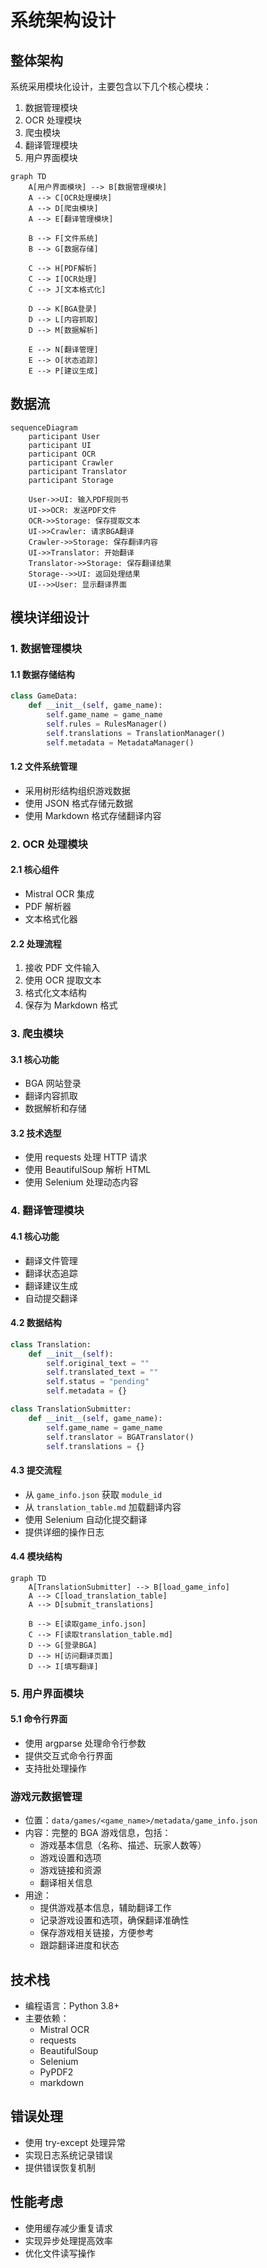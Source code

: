 # 系统架构设计

## 整体架构

系统采用模块化设计，主要包含以下几个核心模块：

1. 数据管理模块
2. OCR 处理模块
3. 爬虫模块
4. 翻译管理模块
5. 用户界面模块

```mermaid
graph TD
    A[用户界面模块] --> B[数据管理模块]
    A --> C[OCR处理模块]
    A --> D[爬虫模块]
    A --> E[翻译管理模块]

    B --> F[文件系统]
    B --> G[数据存储]

    C --> H[PDF解析]
    C --> I[OCR处理]
    C --> J[文本格式化]

    D --> K[BGA登录]
    D --> L[内容抓取]
    D --> M[数据解析]

    E --> N[翻译管理]
    E --> O[状态追踪]
    E --> P[建议生成]
```

## 数据流

```mermaid
sequenceDiagram
    participant User
    participant UI
    participant OCR
    participant Crawler
    participant Translator
    participant Storage

    User->>UI: 输入PDF规则书
    UI->>OCR: 发送PDF文件
    OCR->>Storage: 保存提取文本
    UI->>Crawler: 请求BGA翻译
    Crawler->>Storage: 保存翻译内容
    UI->>Translator: 开始翻译
    Translator->>Storage: 保存翻译结果
    Storage-->>UI: 返回处理结果
    UI-->>User: 显示翻译界面
```

## 模块详细设计

### 1. 数据管理模块

#### 1.1 数据存储结构

```python
class GameData:
    def __init__(self, game_name):
        self.game_name = game_name
        self.rules = RulesManager()
        self.translations = TranslationManager()
        self.metadata = MetadataManager()
```

#### 1.2 文件系统管理

- 采用树形结构组织游戏数据
- 使用 JSON 格式存储元数据
- 使用 Markdown 格式存储翻译内容

### 2. OCR 处理模块

#### 2.1 核心组件

- Mistral OCR 集成
- PDF 解析器
- 文本格式化器

#### 2.2 处理流程

1. 接收 PDF 文件输入
2. 使用 OCR 提取文本
3. 格式化文本结构
4. 保存为 Markdown 格式

### 3. 爬虫模块

#### 3.1 核心功能

- BGA 网站登录
- 翻译内容抓取
- 数据解析和存储

#### 3.2 技术选型

- 使用 requests 处理 HTTP 请求
- 使用 BeautifulSoup 解析 HTML
- 使用 Selenium 处理动态内容

### 4. 翻译管理模块

#### 4.1 核心功能

- 翻译文件管理
- 翻译状态追踪
- 翻译建议生成
- 自动提交翻译

#### 4.2 数据结构

```python
class Translation:
    def __init__(self):
        self.original_text = ""
        self.translated_text = ""
        self.status = "pending"
        self.metadata = {}

class TranslationSubmitter:
    def __init__(self, game_name):
        self.game_name = game_name
        self.translator = BGATranslator()
        self.translations = {}
```

#### 4.3 提交流程

- 从 `game_info.json` 获取 `module_id`
- 从 `translation_table.md` 加载翻译内容
- 使用 Selenium 自动化提交翻译
- 提供详细的操作日志

#### 4.4 模块结构

```mermaid
graph TD
    A[TranslationSubmitter] --> B[load_game_info]
    A --> C[load_translation_table]
    A --> D[submit_translations]
    
    B --> E[读取game_info.json]
    C --> F[读取translation_table.md]
    D --> G[登录BGA]
    D --> H[访问翻译页面]
    D --> I[填写翻译]
```

### 5. 用户界面模块

#### 5.1 命令行界面

- 使用 argparse 处理命令行参数
- 提供交互式命令行界面
- 支持批处理操作

### 游戏元数据管理

- 位置：`data/games/<game_name>/metadata/game_info.json`
- 内容：完整的 BGA 游戏信息，包括：
  - 游戏基本信息（名称、描述、玩家人数等）
  - 游戏设置和选项
  - 游戏链接和资源
  - 翻译相关信息
- 用途：
  - 提供游戏基本信息，辅助翻译工作
  - 记录游戏设置和选项，确保翻译准确性
  - 保存游戏相关链接，方便参考
  - 跟踪翻译进度和状态

## 技术栈

- 编程语言：Python 3.8+
- 主要依赖：
  - Mistral OCR
  - requests
  - BeautifulSoup
  - Selenium
  - PyPDF2
  - markdown

## 错误处理

- 使用 try-except 处理异常
- 实现日志系统记录错误
- 提供错误恢复机制

## 性能考虑

- 使用缓存减少重复请求
- 实现异步处理提高效率
- 优化文件读写操作
